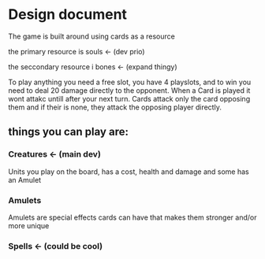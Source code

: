 
# Design document

The game is built around using cards as a resource

the primary resource is souls <- (dev prio)

the seccondary resource i bones <- (expand thingy)

To play anything you need a free slot, you have 4 playslots, and to win you need to deal 20 damage directly to the opponent. When a Card is played it wont attakc untill after your next turn. Cards attack only the card opposing them and if their is none, they attack the opposing player directly. 

## things you can play are:

### Creatures <- (main dev)

Units you play on the board, has a cost, health and damage and some has an Amulet

### Amulets 

Amulets are special effects cards can have that makes them stronger and/or more unique

### Spells <- (could be cool)

